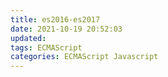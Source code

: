 ```yaml
---
title: es2016-es2017
date: 2021-10-19 20:52:03
updated:
tags: ECMAScript
categories: ECMAScript Javascript
---
```

